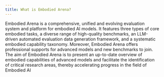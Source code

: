 ```yaml
---
title: What is Embodied Arena?
---
```


Embodied Arena is a comprehensive, unified and evolving evaluation system and
platform for embodied AI models. It features three types of core embodied tasks,
a diverse range of high-quality benchmarks, an LLM-driven automated evaluation
data generation framework, and a systematic embodied capability taxonomy.
Moreover, Embodied Arena offers professional supports for advanced models and
new benchmarks to join. The aim of Embodied Arena is to present an up-to-date
overview of embodied capabilities of advanced models and facilitate the
identification of critical research areas, thereby accelerating progress in the
field of Embodied AI
